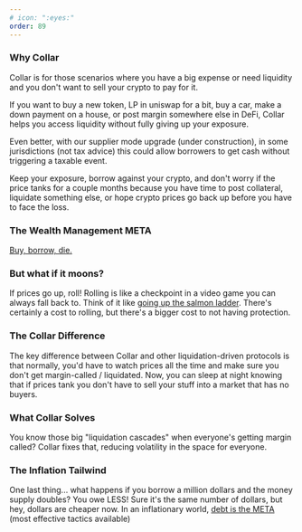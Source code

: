 ```yaml
---
# icon: ":eyes:"
order: 89
---
```


<!-- ### Why You Should Care -->

<!-- Borrowing lets you take money out of an asset without being taxed. Some government tax agencies even allow for interest [paid on loans against assets to be deducted](https://www.law.cornell.edu/uscode/text/26/163). (Not tax advice) -->

### Why Collar

Collar is for those scenarios where you have a big expense or need liquidity and you don't want to sell your crypto to pay for it.

If you want to buy a new token, LP in uniswap for a bit, buy a car, make a down payment on a house, or post margin somewhere else in DeFi, Collar helps you access liquidity without fully giving up your exposure.

Even better, with our supplier mode upgrade (under construction), in some jurisdictions (not tax advice) this could allow borrowers to get cash without triggering a taxable event.

Keep your exposure, borrow against your crypto, and don't worry if the price tanks for a couple months because you have time to post collateral, liquidate something else, or hope crypto prices go back up before you have to face the loss.

### The Wealth Management META

[Buy, borrow, die.](https://smartasset.com/investing/buy-borrow-die-how-the-rich-avoid-taxes)

### But what if it moons?

If prices go up, roll! Rolling is like a checkpoint in a video game you can always fall back to. Think of it like [going up the salmon ladder](https://tenor.com/f63t97qBEpT.gif). There's certainly a cost to rolling, but there's a bigger cost to not having protection.

### The Collar Difference

The key difference between Collar and other liquidation-driven protocols is that normally, you'd have to watch prices all the time and make sure you don't get margin-called / liquidated. Now, you can sleep at night knowing that if prices tank you don't have to sell your stuff into a market that has no buyers.

### What Collar Solves

You know those big "liquidation cascades" when everyone's getting margin called? Collar fixes that, reducing volatility in the space for everyone.

### The Inflation Tailwind

One last thing... what happens if you borrow a million dollars and the money supply doubles? You owe LESS! Sure it's the same number of dollars, but hey, dollars are cheaper now. In an inflationary world, [debt is the META](https://moneywithkatie.com/blog/why-higher-inflation-might-mean-you-shouldnt-pay-off-your-low-interest-debt-early) (most effective tactics available)
